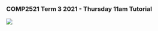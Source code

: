 ### COMP2521 Term 3 2021 - Thursday 11am Tutorial

![](https://github.com/paulatennent/cse_tutoring/tree/master/COMP2521/20T3_H11D/_assets/webcamMeme)